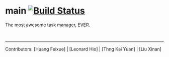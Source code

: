 # main [![Build Status](https://travis-ci.org/cs2103jan2016-w13-4j/main.svg?branch=master)](https://travis-ci.org/cs2103jan2016-w13-4j/main)
The most awesome task manager, EVER.

<br>
<hr>
Contributors: [Huang Feixue] | [Leonard Hio] | [Thng Kai Yuan] | [Liu Xinan]

[Huang Feixue]: https://github.com/SherryFX
[Leonard Hio]: https://github.com/leonardhml
[Thng Kai Yuan]: https://github.com/thngkaiyuan
[Liu Xinan]: https://github.com/xinan
